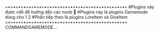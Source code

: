 =•=•=•=•=•=•=•=•=•=•=•=•=•=•=•=•=•=•=•=•=•=•=•=
#Plugins này được viết để hướng dẩn các noob 🙂
#Plugins này là plugins Gamemode dùng cho 1.2
#Phần tiếp theo là plugins LoreItem và GiveItem
=•=•=•=•=•=•=•=•=•=•=•=•=•=•=•=•=•=•=•=•=•=•=•=
COMMANDGAMEMODE...
